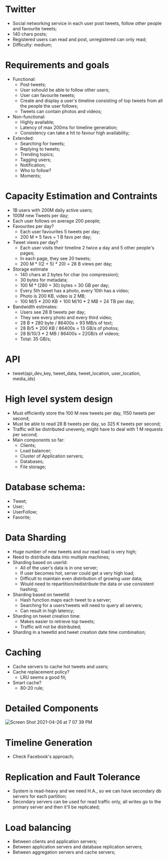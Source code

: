 # Twitter
- Social networking service in each user post tweets, follow other people and favourite tweets;
- 140 chars posts;
- Registered users can read and post, unregistered can only read;
- Difficulty: medium;

# Requirements and goals
- Functional:
  - Post tweets;
  - User sshould be able to follow other users;
  - User can favourite tweets;
  - Create and display a user's timeline consisting of top tweets from all the people the user follows;
  - Tweets can contain photos and videos;
- Non-functional:
  - Highly available;
  - Latency of max 200ms for timeline generation;
  - Consistency can take a hit to favour high availability;
- Extended:
  - Searching for tweets;
  - Replying to tweets;
  - Trending topics;
  - Tagging users;
  - Notification;
  - Who to follow?
  - Moments;

# Capacity Estimation and Contraints
- 1B users with 200M daily active users;
- 100M new Tweets per day;
- Each user follows on average 200 people;
- Favourites per day?
  - Each user favourites 5 tweets per day;
  - 200 M * 5 favs = 1 B favs per day;
- Tweet views per day?
  - Each user visits their timeline 2 twice a day and 5 other people's pages;
  - In each page, they see 20 tweets;
  - 200 M * ((2 + 5) * 20) = 28 B views per day;
- Storage estimate
  - 140 chars at 2 bytes for char (no compression);
  - 30 bytes for metadata;
  - 100 M * (280 + 30) bytes = 30 GB per day; 
  - Every 5th tweet has a photo, every 10th has a video;
  - Photo is 200 KB, video is 2 MB;
  - 100 M/5 * 200 KB + 100 M/10 * 2 MB = 24 TB per day;
- Bandwidth estimates:
  - Users see 28 B tweets per day;
  - They see every photo and every third video;
  - 28 B * 280 byte / 86400s = 93 MB/s of text;
  - 28 B/5 * 200 KB / 86400s = 13 GB/s of photos;
  - 28 B/10/3 * 2 MB / 86400s = 22GB/s of videos;
  - Total: 35 GB/s; 

# API
- tweet(api_dev_key, tweet_data, tweet_location, user_location, media_ids)

# High level system design
- Must efficiently store the 100 M new tweets per day, 1150 tweets per second;
- Must be able to read 28 B tweets per day, so 325 K tweets per second;
- Traffic will be distributed unevenly, might have to deal with 1 M requests per second;
- Main components so far:
  - Clients;
  - Load balancer;
  - Cluster of Application servers;
  - Databases;
  - File storage;

# Database schema:
- Tweet;
- User;
- UserFollow;
- Favorite;

# Data Sharding
- Huge number of new tweets and our read load is very high;
- Need to distribute data into multiple machines;
- Sharding based on userId:
  - All of the user's data is in one server;
  - If user becomes hot, server could get a very high load;
  - Difficult to maintain even distribution of growing user data;
  - Would need to repartition/redistribute the data or use consistent hashing;
- Sharding based on tweetId:
  - Hash function maps each tweet to a server;
  - Searching for a users'tweets will need to query all servers;
  - Can result in high latency;
- Sharding on tweet creation time:
  - Makes easier to retrieve top tweets;
  - Traffic will not be distributed;
- Sharding in a tweetId and tweet creation date time combination;

# Caching
- Cache servers to cache hot tweets and users;
- Cache replacement policy?
  - LRU seems a good fit;
- Smart cache?
  - 80-20 rule;

# Detailed Components
![Screen Shot 2021-04-26 at 7 07 39 PM](https://user-images.githubusercontent.com/17072046/116161945-bf670c80-a6c2-11eb-9c7d-47b08c4b0a90.png)

# Timeline Generation
- Check Facebook's approach;

# Replication and Fault Tolerance
- System is read-heavy and we need H.A., so we can have secondary db servers for each partition;
- Secondary servers can be used for read traffic only, all writes go to the primary server and then it'll be replicated;

# Load balancing
- Between clients and application servers;
- Between application servers and database replication servers;
- Between aggregation servers and cache servers;
